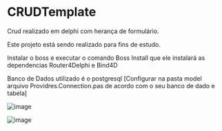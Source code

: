 # CRUDTemplate
Crud realizado em delphi com herança de formulário.


Este projeto está sendo realizado para fins de estudo.

Instalar o boss e executar o comando Boss Install que 
ele instalará as dependencias Router4Delphi e Bind4D

Banco de Dados utilizado é o postgresql [Configurar na pasta model arquivo Providres.Connection.pas de acordo com o seu banco de dado e tabela]

![image](https://user-images.githubusercontent.com/82242940/164948001-02fde8cf-328a-4c16-9f8f-9bc1739cdcde.png)

![image](https://user-images.githubusercontent.com/82242940/164948031-417de0fc-1c9f-4dbc-9478-cc9273405e70.png)


